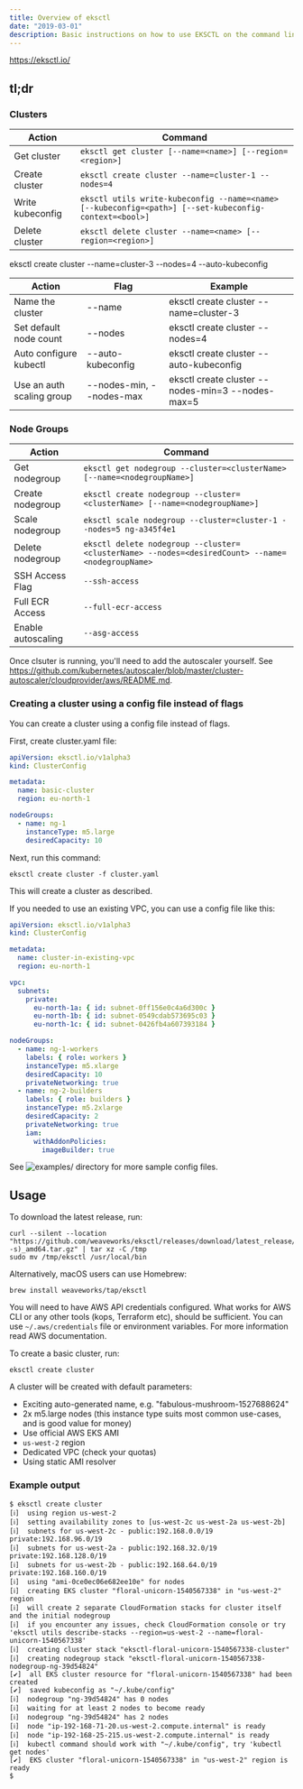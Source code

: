 ```yaml
---
title: Overview of eksctl
date: "2019-03-01"
description: Basic instructions on how to use EKSCTL on the command line.
---
```


https://eksctl.io/



## tl;dr

### Clusters

| Action           | Command                                                                                               |
| ---------------- | ----------------------------------------------------------------------------------------------------- |
| Get cluster      | `eksctl get cluster [--name=<name>] [--region=<region>]`                                              |
| Create cluster   | `eksctl create cluster --name=cluster-1 --nodes=4`                                                    |
| Write kubeconfig | `eksctl utils write-kubeconfig --name=<name> [--kubeconfig=<path>] [--set-kubeconfig-context=<bool>]` |
| Delete cluster   | `eksctl delete cluster --name=<name> [--region=<region>]`                                             |

eksctl create cluster --name=cluster-3 --nodes=4 --auto-kubeconfig

| Action                    | Flag                     | Example                                           |
| ------------------------- | ------------------------ | ------------------------------------------------- |
| Name the cluster          | --name                   | eksctl create cluster --name=cluster-3            |
| Set default node count    | --nodes                  | eksctl create cluster --nodes=4                   |
| Auto configure kubectl    | --auto-kubeconfig        | eksctl create cluster --auto-kubeconfig           |
| Use an auth scaling group | --nodes-min, --nodes-max | eksctl create cluster --nodes-min=3 --nodes-max=5 |

### Node Groups

| Action             | Command                                                                                         |
| ------------------ | ----------------------------------------------------------------------------------------------- |
| Get nodegroup      | `eksctl get nodegroup --cluster=<clusterName> [--name=<nodegroupName>]`                         |
| Create nodegroup   | `eksctl create nodegroup --cluster=<clusterName> [--name=<nodegroupName>]`                      |
| Scale nodegroup    | `eksctl scale nodegroup --cluster=cluster-1 --nodes=5 ng-a345f4e1`                              |
| Delete nodegroup   | `eksctl delete nodegroup --cluster=<clusterName> --nodes=<desiredCount> --name=<nodegroupName>` |
| SSH Access Flag    | `--ssh-access`                                                                                  |
| Full ECR Access    | `--full-ecr-access`                                                                             |
| Enable autoscaling | `--asg-access`                                                                                  |

Once clsuter is running, you'll need to add the autoscaler yourself. See https://github.com/kubernetes/autoscaler/blob/master/cluster-autoscaler/cloudprovider/aws/README.md.

### Creating a cluster using a config file instead of flags

You can create a cluster using a config file instead of flags.

First, create cluster.yaml file:

```yaml
apiVersion: eksctl.io/v1alpha3
kind: ClusterConfig

metadata:
  name: basic-cluster
  region: eu-north-1

nodeGroups:
  - name: ng-1
    instanceType: m5.large
    desiredCapacity: 10
```

Next, run this command:

```shell
eksctl create cluster -f cluster.yaml
```

This will create a cluster as described.

If you needed to use an existing VPC, you can use a config file like this:

```yaml
apiVersion: eksctl.io/v1alpha3
kind: ClusterConfig

metadata:
  name: cluster-in-existing-vpc
  region: eu-north-1

vpc:
  subnets:
    private:
      eu-north-1a: { id: subnet-0ff156e0c4a6d300c }
      eu-north-1b: { id: subnet-0549cdab573695c03 }
      eu-north-1c: { id: subnet-0426fb4a607393184 }

nodeGroups:
  - name: ng-1-workers
    labels: { role: workers }
    instanceType: m5.xlarge
    desiredCapacity: 10
    privateNetworking: true
  - name: ng-2-builders
    labels: { role: builders }
    instanceType: m5.2xlarge
    desiredCapacity: 2
    privateNetworking: true
    iam:
      withAddonPolicies:
        imageBuilder: true
```

See ![examples/](https://github.com/weaveworks/eksctl/tree/master/examples) directory for more sample config files.



## Usage

To download the latest release, run:

```shell
curl --silent --location "https://github.com/weaveworks/eksctl/releases/download/latest_release/eksctl_$(uname -s)_amd64.tar.gz" | tar xz -C /tmp
sudo mv /tmp/eksctl /usr/local/bin
```

Alternatively, macOS users can use Homebrew:

```shell
brew install weaveworks/tap/eksctl
```

You will need to have AWS API credentials configured. What works for AWS CLI or any other tools (kops, Terraform etc), should be sufficient. You can use `~/.aws/credentials` file or environment variables. For more information read AWS documentation.

To create a basic cluster, run:

```shell
eksctl create cluster
```

A cluster will be created with default parameters:

- Exciting auto-generated name, e.g. "fabulous-mushroom-1527688624"
- 2x m5.large nodes (this instance type suits most common use-cases, and is good value for money)
- Use official AWS EKS AMI
- `us-west-2` region
- Dedicated VPC (check your quotas)
- Using static AMI resolver

### Example output

```shell
$ eksctl create cluster
[ℹ]  using region us-west-2
[ℹ]  setting availability zones to [us-west-2c us-west-2a us-west-2b]
[ℹ]  subnets for us-west-2c - public:192.168.0.0/19 private:192.168.96.0/19
[ℹ]  subnets for us-west-2a - public:192.168.32.0/19 private:192.168.128.0/19
[ℹ]  subnets for us-west-2b - public:192.168.64.0/19 private:192.168.160.0/19
[ℹ]  using "ami-0ce0ec06e682ee10e" for nodes
[ℹ]  creating EKS cluster "floral-unicorn-1540567338" in "us-west-2" region
[ℹ]  will create 2 separate CloudFormation stacks for cluster itself and the initial nodegroup
[ℹ]  if you encounter any issues, check CloudFormation console or try 'eksctl utils describe-stacks --region=us-west-2 --name=floral-unicorn-1540567338'
[ℹ]  creating cluster stack "eksctl-floral-unicorn-1540567338-cluster"
[ℹ]  creating nodegroup stack "eksctl-floral-unicorn-1540567338-nodegroup-ng-39d54824"
[✔]  all EKS cluster resource for "floral-unicorn-1540567338" had been created
[✔]  saved kubeconfig as "~/.kube/config"
[ℹ]  nodegroup "ng-39d54824" has 0 nodes
[ℹ]  waiting for at least 2 nodes to become ready
[ℹ]  nodegroup "ng-39d54824" has 2 nodes
[ℹ]  node "ip-192-168-71-20.us-west-2.compute.internal" is ready
[ℹ]  node "ip-192-168-25-215.us-west-2.compute.internal" is ready
[ℹ]  kubectl command should work with "~/.kube/config", try 'kubectl get nodes'
[✔]  EKS cluster "floral-unicorn-1540567338" in "us-west-2" region is ready
$
```
